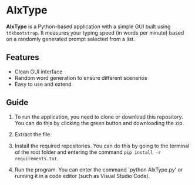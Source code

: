 # AlxType

**AlxType** is a Python-based application with a simple GUI built using `ttkbootstrap`. It measures your typing speed (in words per minute) based on a randomly generated prompt selected from a list.

## Features

- Clean GUI interface
- Random word generation to ensure different scenarios
- Easy to use and extend

## Guide

1. To run the application, you need to clone or download this repository. You can do this by clicking the green button and downloading the zip.

2. Extract the file.

3. Install the required repositories. You can do this by going to the terminal of the root folder and entering the command `pip install -r requirements.txt`.

4. Run the program. You can enter the command `python AlxType.py' or running it in a code editor (such as Visual Studio Code).
